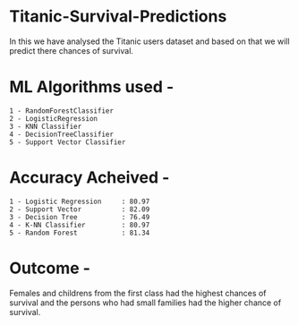 # Titanic-Survival-Predictions
In this we have analysed the Titanic users dataset and based on that we will predict there chances of survival.

# ML Algorithms used - 
    1 - RandomForestClassifier
    2 - LogisticRegression
    3 - KNN Classifier
    4 - DecisionTreeClassifier
    5 - Support Vector Classifier
    
# Accuracy Acheived - 

    1 - Logistic Regression     : 80.97
    2 - Support Vector          : 82.09
    3 - Decision Tree           : 76.49
    4 - K-NN Classifier         : 80.97
    5 - Random Forest           : 81.34
    
 # Outcome - 
 
 Females and childrens from the first class had the highest chances of survival and the persons who had small families had the higher chance of survival.
